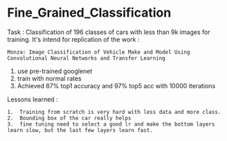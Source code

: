 # Fine_Grained_Classification

Task : Classification of 196 classes of cars with less than 9k images for training. It's intend for replication of the work  : 

	Monza: Image Classification of Vehicle Make and Model Using Convolutional Neural Networks and Transfer Learning

1. use pre-trained googlenet
2. train with normal rates
3. Achieved 87% top1 accuracy and 97% top5 acc with 10000 iterations


Lessons learned : 

	1.  Training from scratch is very hard with less data and more class.
	2.  Bounding box of the car really helps
	3.  fine tuning need to select a good lr and make the bottom layers learn slow, but the last few layers learn fast.